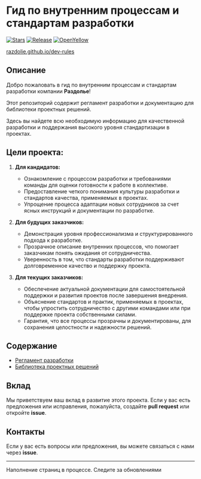 # Гид по внутренним процессам и стандартам разработки

[![Stars](https://img.shields.io/github/stars/Razdolie/dev-rules.svg?label=Github%20%E2%98%85&a)](https://github.com/Razdolie/dev-rules/stargazers)
[![Release](https://img.shields.io/github/v/release/Razdolie/dev-rules?include_prereleases&label=last%20release&style=badge)](https://github.com/Razdolie/dev-rules/releases/latest)
[![OpenYellow](https://img.shields.io/endpoint?url=https://openyellow.org/data/badges/4/810678201.json)](https://openyellow.org/grid?data=top&repo=810678201)

[razdolie.github.io/dev-rules](https://razdolie.github.io/dev-rules/)

## Описание

Добро пожаловать в гид по внутренним процессам и стандартам разработки компании **Раздолье**!

Этот репозиторий содержит регламент разработки и документацию для библиотеки проектных решений.

Здесь вы найдете всю необходимую информацию для качественной разработки и поддержания высокого уровня стандартизации в проектах.

## Цели проекта:

1. **Для кандидатов:**
   - Ознакомление с процессом разработки и требованиями команды для оценки готовности к работе в коллективе.
   - Предоставление четкого понимания культуры разработки и стандартов качества, применяемых в проектах.
   - Упрощение процесса адаптации новых сотрудников за счет ясных инструкций и документации по разработке.

2. **Для будущих заказчиков:**
   - Демонстрация уровня профессионализма и структурированного подхода к разработке.
   - Прозрачное описание внутренних процессов, что помогает заказчикам понять ожидания от сотрудничества.
   - Уверенность в том, что стандарты разработки поддерживают долговременное качество и поддержку проекта.

3. **Для текущих заказчиков:**
   - Обеспечение актуальной документации для самостоятельной поддержки и развития проектов после завершения внедрения.
   - Объяснение стандартов и практик, применяемых в проектах, чтобы упростить сотрудничество с другими командами или при поддержке проекта собственными силами.
   - Гарантия, что все процессы прозрачны и документированы, для сохранения целостности и надежности решений.

## Содержание

- [Регламент разработки](https://razdolie.github.io/dev-rules/regulations)
- [Библиотека проектных решений](https://razdolie.github.io/dev-rules/psl)

## Вклад
Мы приветствуем ваш вклад в развитие этого проекта. Если у вас есть предложения или исправления, пожалуйста, создайте **pull request** или откройте **issue**.

## Контакты
Если у вас есть вопросы или предложения, вы можете связаться с нами через **issue**.

---
Наполнение страниц в процессе. Следите за обновлениями